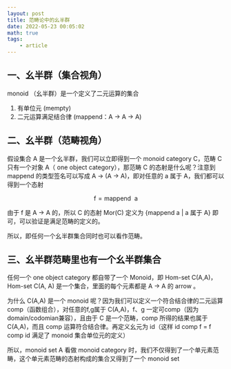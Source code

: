 ```yaml
---
layout: post
title: 范畴论中的幺半群
date: 2022-05-23 00:05:02
math: true
tags:
    - article
---
```


## 一、幺半群（集合视角）

monoid （幺半群）是一个定义了二元运算的集合
1. 有单位元 (mempty)
2. 二元运算满足结合律 (mappend：A -> A -> A)

## 二、幺半群（范畴视角）

假设集合 A 是一个幺半群，我们可以立即得到一个 monoid category C，范畴 C 只有一个对象 A（ one object category），那范畴 C 的态射是什么呢？注意到 mappend 的类型签名可以写成 A -> (A -> A)，即对任意的 a 属于 A，我们都可以得到一个态射

$$\mathrm{f = mappend \ \ a}$$

由于 f 是 A -> A 的，所以 C 的态射 Mor(C) 定义为 {mappend a \| a 属于 A} 即可，可以验证是满足范畴的定义的。

所以，即任何一个幺半群集合同时也可以看作范畴。


## 三、幺半群范畴里也有一个幺半群集合

任何一个 one object category 都自带了一个 Monoid，即 Hom-set C(A,A)， Hom-set C(A, A) 是一个集合，里面的每个元素都是 A -> A 的 arrow 。

为什么 C(A,A) 是一个 monoid 呢？因为我们可以定义一个符合结合律的二元运算 comp（函数组合），对任意的f,g属于 C(A,A)，f、g 一定可comp（因为domain/codomian兼容），且由于 C 是一个范畴，comp 所得的结果也属于 C(A,A)，而且 comp 运算符合结合律。再定义幺元为 id（这样 id comp f = f comp id 满足了 monoid 集合单位元的定义）

所以，monoid set A 看做 monoid category 时，我们不仅得到了一个单元素范畴，这个单元素范畴的态射构成的集合又得到了一个 monoid set
